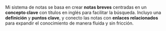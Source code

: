 Mi sistema de notas se basa en crear **notas breves** centradas en un **concepto clave** con títulos en inglés para facilitar la búsqueda. Incluyo una **definición** y **puntos clave**, y conecto las notas con **enlaces relacionados** para expandir el conocimiento de manera fluida y sin fricción.